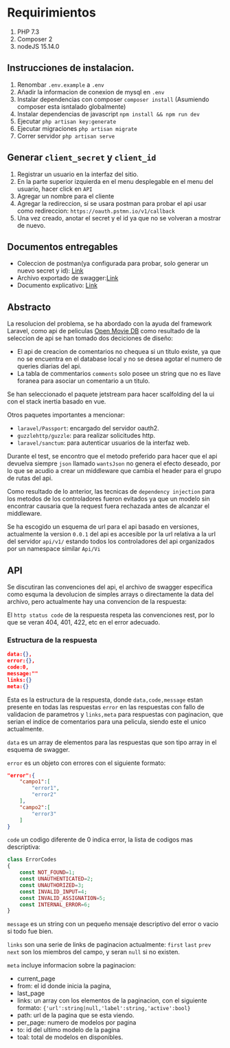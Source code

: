 # Requirimientos
1. PHP 7.3
2. Composer 2
3. nodeJS 15.14.0

## Instrucciones de instalacion.

1. Renombar `.env.example` a `.env`
2. Añadir la informacion de conexion de mysql en `.env`
3. Instalar dependencias con composer `composer install` (Asumiendo composer esta isntalado globalmente)
4. Instalar dependencias de javascript `npm install && npm run dev`
5. Ejecutar `php artisan key:generate`
6. Ejecutar migraciones `php artisan migrate`
7. Correr servidor `php artisan serve`

## Generar `client_secret` y `client_id`
1. Registrar un usuario en la interfaz del sitio.
2. En la parte superior izquierda en el menu desplegable en el menu del usuario, hacer click en `API`
3. Agregar un nombre para el cliente
4. Agregar la redireccion, si se usara postman para probar el api usar como redireccion: `https://oauth.pstmn.io/v1/callback`
5. Una vez creado, anotar el secret y el id ya que no se volveran a mostrar de nuevo.

## Documentos entregables

- Coleccion de postman(ya configurada para probar, solo generar un nuevo secret y id): [Link](postman_files/Working.postman_collection.json)
- Archivo exportado de swagger:[Link](postman_files/swagger-myself418-pruebabackend-1.0.0-resolved.json)
- Documento explicativo: [Link](#abstracto)


## Abstracto
La resolucion del problema, se ha abordado con la ayuda del framework Laravel, como api de peliculas [Open Movie DB](http://www.omdbapi.com) como resultado de la seleccion de api se han tomado dos deciciones de diseño:
- El api de creacion de comentarios no chequea si un titulo existe, ya que no se encuentra en el database local y no se desea agotar el numero de queries diarias del api.
- La tabla de commentarios `comments` solo posee un string que no es llave foranea para asociar un comentario a un titulo.

Se han seleccionado el paquete jetstream para hacer scalfolding del la ui con el stack inertia basado en vue.

Otros paquetes importantes a mencionar:
- `laravel/Passport`: encargado del servidor oauth2.
- `guzzlehttp/guzzle`: para realizar solicitudes http.
- `laravel/sanctum`: para autenticar usuarios de la interfaz web.

Durante el test, se encontro que el metodo preferido para hacer que el api devuelva siempre `json` llamado `wantsJson` no genera el efecto deseado, por lo que se acudio a crear un middleware que cambia el header para el grupo de rutas del api.

Como resultado de lo anterior, las tecnicas de `dependency injection` para los metodos de los controladores fueron evitados ya que un modelo sin encontrar causaria que la request fuera rechazada antes de alcanzar el middleware.

Se ha escogido un esquema de url para el api basado en versiones, actualmente la version `0.0.1` del api es accesible por la url relativa a la url del servidor `api/v1/` estando todos los controladores del api organizados por un namespace similar `Api/Vi`

## API
Se discutiran las convenciones del api, el archivo de swagger especifica como esquma la devolucion de simples arrays o directamente la data del archivo, pero actualmente hay una convencion de la respuesta:

El `http status code` de la respuesta respeta las convenciones rest, por lo que se veran 404, 401, 422, etc en el error adecuado.

### Estructura de la respuesta
```json
data:{},
error:{},
code:0,
message:""
links:{}
meta:{}
```
Esta es la estructura de la respuesta, donde `data,code,message` estan presente en todas las respuestas `error` en las respuestas con fallo de validacion de parametros y `links,meta` para respuestas con paginacion, que serian el indice de comentarios para una pelicula, siendo este el unico actualmente.

`data` es un array de elementos para las respuestas que son tipo array in el esquema de swagger.

`error` es un objeto con errores con el siguiente formato:
```json
"error":{
    "campo1":[
        "error1",
        "error2"
    ],
    "campo2":[
        "error3"
    ]
}
```

`code` un codigo diferente de 0 indica error, la lista de codigos mas descriptiva:
```php
class ErrorCodes
{
    const NOT_FOUND=1;
    const UNAUTHENTICATED=2;
    const UNAUTHORIZED=3;
    const INVALID_INPUT=4;
    const INVALID_ASSIGNATION=5;
    const INTERNAL_ERROR=6;
}
```

`message` es un string con un pequeño mensaje descriptivo del error o vacio si todo fue bien.

`links` son una serie de links de paginacion actualmente: `first` `last` `prev` `next` son los miembros del campo, y seran `null` si no existen.

`meta` incluye informacion sobre la paginacion:
- current_page
- from: el id donde inicia la pagina,
- last_page
- links: un array con los elementos de la paginacion, con el siguiente formato: `{'url':string|null,'label':string,'active':bool}`
- path: url de la pagina que se esta viendo.
- per_page: numero de modelos por pagina
- to: id del ultimo modelo de la pagina
- toal: total de modelos en disponibles.
